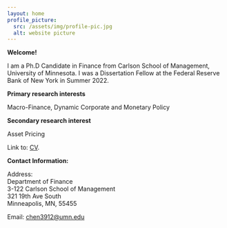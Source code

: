 ```yaml
---
layout: home
profile_picture:
  src: /assets/img/profile-pic.jpg
  alt: website picture
---
```


<strong>Welcome!</strong>

<p>
  I am a Ph.D Candidate in Finance from Carlson School of Management, University of Minnesota. I was a Dissertation Fellow at the Federal Reserve Bank of New York in Summer 2022.
</p>

<strong>Primary research interests</strong>

<p>
  Macro-Finance, Dynamic Corporate and Monetary Policy
</p>

<strong>Secondary research interest</strong>

<p>
  Asset Pricing
</p>

<p>
  Link to: <a href="https://www.dropbox.com/home/2022_JobMarket/CV?preview=CV_YuchenChen.pdf">CV</a>.
</p>


<strong>Contact Information:</strong>

 <p>
 <div>Address:</div>
 <div>Department of Finance</div>
 <div>3-122 Carlson School of Management</div>
 <div>321 19th Ave South</div>
 <div>Minneapolis, MN, 55455</div>
</p>

<p>
  Email: <a href="mailto:chen3912@umn.edu" target="_blank">chen3912@umn.edu</a>
</p>
